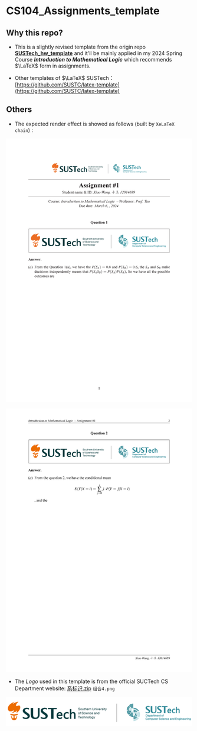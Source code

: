 <!--Header and Introduction-->
# CS104_Assignments_template 

## Why this repo?

- This is a slightly revised template from the origin repo **[SUSTech_hw_template](https://github.com/zhuhu00/SUSTech_hw_template)** and it'll be mainly applied in my 2024 Spring Course ***Introduction to Mathematical Logic*** which recommends $\LaTeX$ form in assignments.

- Other templates of $\LaTeX$ SUSTech：[https://github.com/SUSTC/latex-template](https://github.com/SUSTC/latex-template)

<!--Thanks to them for the their functionalizing class file.
    And I hope to provide a trivial convenience for someone who find this repo.-->

## Others

- The expected render effect is showed as follows (built by `XeLaTeX chain`) :

![First Page](assets/1.png)

![Second Page](assets/2.png)

- The *Logo* used in this template is from the official SUCTech CS Department website: [系标识.zip](https://static.cse.sustech.edu.cn/upload/images//upload/files/20240229/1709202951684416.zip) `组合4.png`

![logo](img/logo.png)

<!--This is an end-->
